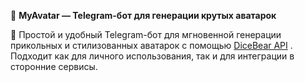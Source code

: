 🎨 **MyAvatar — Telegram-бот для генерации крутых аватарок**

💬 Простой и удобный Telegram-бот для мгновенной генерации прикольных и стилизованных аватарок с помощью [DiceBear API](https://dicebear.com/?spm=a2ty_o01.29997173.0.0.2117c921Wy70su) .
Подходит как для личного использования, так и для интеграции в сторонние сервисы. 


